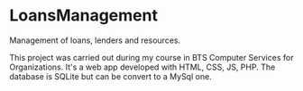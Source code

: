 # LoansManagement
Management of loans, lenders and resources.


This project was carried out during my course in BTS Computer Services for Organizations.
It's a web app developed with HTML, CSS, JS, PHP.
The database is SQLite but can be convert to a MySql one.
